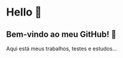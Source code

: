 # Hello :wave:
## Bem-vindo ao meu GitHub! :partying_face:
Aqui está meus trabalhos, testes e estudos...

